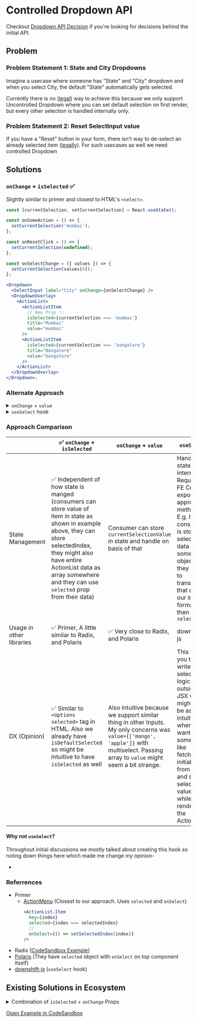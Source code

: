 # Controlled Dropdown API

Checkout [Dropdown API Decision](./decisions.md) if you're looking for decisions behind the initial API.

## Problem

### Problem Statement 1: State and City Dropdowns

Imagine a usecase where someone has "State" and "City" dropdown and when you select City, the default "State" automatically gets selected.

Currently there is no ([legal](https://codesandbox.io/s/state-fill-usecase-42u1ev?file=/App.tsx)) way to achieve this because we only support Uncontrolled Dropdown where you can set default selection on first render, but every other selection is handled internally only.

### Problem Statement 2: Reset SelectInput value

If you have a "Reset" button in your form, there isn't way to de-select an already selected item ([legally](https://razorpay.slack.com/archives/C01H13RTF8V/p1681287510398639?thread_ts=1681286843.013449&cid=C01H13RTF8V)). For such usecases as well we need controlled Dropdown

## Solutions

### `onChange` + `isSelected` ✅

Slightly similar to primer and closest to HTML's `<select>`.

```jsx
const [currentSelection, setCurrentSelection] = React.useState();

const onSomeAction = () => {
  setCurrentSelection('mumbai');
};

const onResetClick = () => {
  setCurrentSelection(undefined);
};

const onSelectChange = ({ values }) => {
  setCurrentSelection(values[0]);
};

<Dropdown>
  <SelectInput label="City" onChange={onSelectChange} />
  <DropdownOverlay>
    <ActionList>
      <ActionListItem
        // New Prop 👇🏼
        isSelected={currentSelection === 'mumbai'}
        title="Mumbai"
        value="mumbai"
      />
      <ActionListItem
        isSelected={currentSelection === 'bangalore'}
        title="Bangalore"
        value="bangalore"
      />
    </ActionList>
  </DropdownOverlay>
</Dropdown>;
```

### Alternate Approach

<details>
<summary><code>onChange</code> + <code>value</code></summary>

### `onChange` + `value`

```jsx
const [currentSelection, setCurrentSelection] = React.useState();

const onSomeAction = () => {
  setCurrentSelection('mumbai');
};

const onResetClick = () => {
  setCurrentSelection(undefined);
};

const onSelectChange = ({ values }) => {
  setCurrentSelection(values[0]);
};

<Dropdown>
  <SelectInput
    label="City"
    // New Prop 👇🏼
    value={currentSelection}
    onChange={onSelectChange}
  />
  <DropdownOverlay>
    <ActionList>
      <ActionListItem title="Mumbai" value="mumbai" />
      <ActionListItem title="Bangalore" value="bangalore" />
    </ActionList>
  </DropdownOverlay>
</Dropdown>;
```

</details>

<details>
<summary><code>useSelect</code> hook</summary>

```jsx
const { selectItem, reset, dropdownRef } = useSelect();

const onSomeAction = () => {
  selectItem('mumbai');
};

const onResetClick = () => {
  reset();
};

<Dropdown ref={dropdownRef}>
  <SelectInput />
  <DropdownOverlay>
    <ActionList>
      <ActionListItem title="Mumbai" value="mumbai" />
      <ActionListItem title="Bangalore" value="bangalore" />
    </ActionList>
  </DropdownOverlay>
</Dropdown>;
```

Inspirations

</details>

### Approach Comparison

|                          | ✅ `onChange` + `isSelected`                                                                                                                                                                                                                                | `onChange` + `value`                                                                                                                                                                    | `useSelect`                                                                                                                                                                                                         |
| ------------------------ | ----------------------------------------------------------------------------------------------------------------------------------------------------------------------------------------------------------------------------------------------------------- | --------------------------------------------------------------------------------------------------------------------------------------------------------------------------------------- | ------------------------------------------------------------------------------------------------------------------------------------------------------------------------------------------------------------------- |
| State Management         | ✅ Independent of how state is manged (consumers can store value of item in state as shown in example above, they can store selectedIndex, they might also have entire ActionList data as array somewhere and they can use `selected` prop from their data) | Consumer can store `currentSelectionValue` in state and handle on basis of that                                                                                                         | Handles state internally. Requires FE Core to export appropriate methods. E.g. If consumer is storing selected data in some object, they have to transform that data to our input format and then call `selectItem` |
| Usage in other libraries | ✅ Primer, A little similar to Radix, and Polaris                                                                                                                                                                                                           | ✅ Very close to Radix, and Polaris                                                                                                                                                     | downshift-js                                                                                                                                                                                                        |
| DX (Opinion)             | ✅ Similar to `<options selected>` tag in HTML. Also we already have `isDefaultSelected` so might be intuitive to have `isSelected` as well                                                                                                                 | Also intuitive because we support similar thing in other Inputs. My only concerns was `value={['mango', 'apple']}` with multiselect. Passing array to `value` might seem a bit strange. | This forces you to write selection logic outside of JSX which might not be as intuitive when you want to do something like fetching initial data from API and set selected values while rendering the ActionList.   |

#### Why not `useSelect`?

Throughout initial discussions we mostly talked about creating this hook so noting down things here which made me change my opinion-

-

### Referrences

- Primer
  - [ActionMenu](https://primer.style/react/ActionMenu#with-selection) (Closest to our approach. Uses `selected` and `onSelect`)
    ```jsx
    <ActionList.Item
      key={index}
      selected={index === selectedIndex}
      //
      onSelect={() => setSelectedIndex(index)}
    />
    ```
- Radix [[CodeSandbox Example](https://codesandbox.io/p/sandbox/holy-cache-5kwcgm?selection=%5B%7B%22endColumn%22%3A1%2C%22endLineNumber%22%3A28%2C%22startColumn%22%3A1%2C%22startLineNumber%22%3A24%7D%5D&file=%2FApp.jsx)]
- [Polaris](https://polaris.shopify.com/components/selection-and-input/autocomplete) (They have `selected` object with `onSelect` on top component itself)
- [downshift-js](https://github.com/downshift-js/downshift/tree/master/src/hooks/useSelect#actions) (`useSelect` hook)

## Existing Solutions in Ecosystem

<details>
<summary>Combination of <code>isSelected</code> + <code>onChange</code> Props</summary>

```jsx
const [selectValue, setSelectValue] = React.useState(undefined);

const onSomeAction = () => {
  setSelectValue('mango');
};

return (
  <Select.Root
    value={selectValue}
    onChange={(values) => {
      setSelectValue(values);
    }}
  ></Select.Root>
);
```

</details>

[Open Example in CodeSandbox]()
